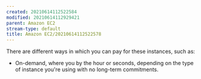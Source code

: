 ```yaml
---
created: 20210614112522584
modified: 20210614112929421
parent: Amazon EC2
stream-type: default
title: Amazon EC2/20210614112522578
---
```

There are different ways in which you can pay for these instances, such as:

-   On-demand, where you by the hour or seconds, depending on the type of instance you're using with no long-term commitments.
